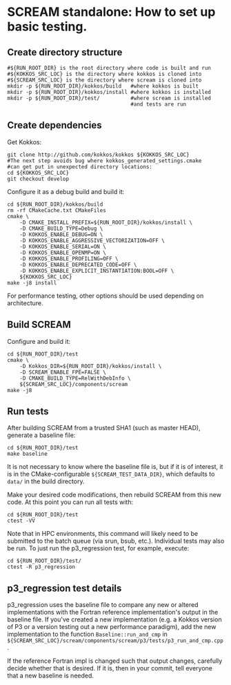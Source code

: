 # SCREAM standalone: How to set up basic testing.

## Create directory structure
```
#${RUN_ROOT_DIR} is the root directory where code is built and run
#${KOKKOS_SRC_LOC} is the directory where kokkos is cloned into
#${SCREAM_SRC_LOC} is the directory where scream is cloned into
mkdir -p ${RUN_ROOT_DIR}/kokkos/build   #where kokkos is built
mkdir -p ${RUN_ROOT_DIR}/kokkos/install #where kokkos is installed
mkdir -p ${RUN_ROOT_DIR}/test/          #where scream is installed
                                        #and tests are run
```

## Create dependencies
Get Kokkos:
```
git clone http://github.com/kokkos/kokkos ${KOKKOS_SRC_LOC}
#The next step avoids bug where kokkos_generated_settings.cmake
#can get put in unexpected directory locations:
cd ${KOKKOS_SRC_LOC}
git checkout develop
```
Configure it as a debug build and build it:
```
cd ${RUN_ROOT_DIR}/kokkos/build
rm -rf CMakeCache.txt CMakeFiles
cmake \
    -D CMAKE_INSTALL_PREFIX=${RUN_ROOT_DIR}/kokkos/install \
    -D CMAKE_BUILD_TYPE=Debug \
    -D KOKKOS_ENABLE_DEBUG=ON \
    -D KOKKOS_ENABLE_AGGRESSIVE_VECTORIZATION=OFF \
    -D KOKKOS_ENABLE_SERIAL=ON \
    -D KOKKOS_ENABLE_OPENMP=ON \
    -D KOKKOS_ENABLE_PROFILING=OFF \
    -D KOKKOS_ENABLE_DEPRECATED_CODE=OFF \
    -D KOKKOS_ENABLE_EXPLICIT_INSTANTIATION:BOOL=OFF \
    ${KOKKOS_SRC_LOC}
make -j8 install
```
For performance testing, other options should be used depending on architecture.

## Build SCREAM
Configure and build it:
```
cd ${RUN_ROOT_DIR}/test
cmake \
    -D Kokkos_DIR=${RUN_ROOT_DIR}/kokkos/install \
    -D SCREAM_ENABLE_FPE=FALSE \
    -D CMAKE_BUILD_TYPE=RelWithDebInfo \
    ${SCREAM_SRC_LOC}/components/scream
make -j8
```

## Run tests
After building SCREAM from a trusted SHA1 (such as master HEAD), generate
a baseline file:
```
cd ${RUN_ROOT_DIR}/test
make baseline
```
It is not necessary to know where the baseline file is, but if it is of
interest, it is in the CMake-configurable `${SCREAM_TEST_DATA_DIR}`, which
defaults to `data/` in the build directory.

Make your desired code modifications, then rebuild SCREAM from this new
code. At this point you can run all tests with:
```
cd ${RUN_ROOT_DIR}/test
ctest -VV
```
Note that in HPC environments, this command will likely need to be submitted
to the batch queue (via srun, bsub, etc.). Individual tests may also be run.
To just run the p3_regression test, for example, execute:
```
cd ${RUN_ROOT_DIR}/test/
ctest -R p3_regression
```

## p3_regression test details

p3_regression uses the baseline file to compare any new or altered
implementations with the Fortran reference implementation's output in
the baseline file. If you've created a new implementation (e.g. a
Kokkos version of P3 or a version testing out a new performance paradigm),
add the new implementation to the function `Baseline::run_and_cmp` in
`${SCREAM_SRC_LOC}/scream/components/scream/p3/tests/p3_run_and_cmp.cpp`.

If the reference Fortran impl is changed such that output changes, carefully
decide whether that is desired. If it is, then in your commit, tell everyone
that a new baseline is needed.

